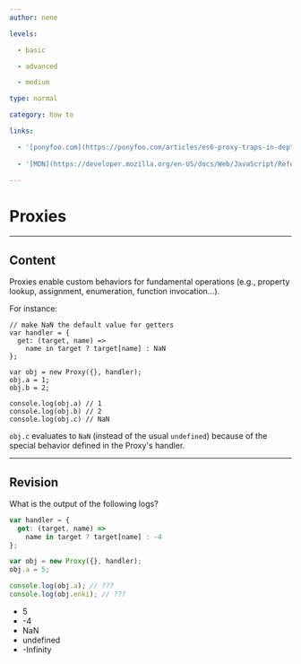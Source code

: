```yaml
---
author: nene

levels:

  - basic

  - advanced

  - medium

type: normal

category: how to

links:

  - '[ponyfoo.com](https://ponyfoo.com/articles/es6-proxy-traps-in-depth){website}'
  
  - '[MDN](https://developer.mozilla.org/en-US/docs/Web/JavaScript/Reference/Global_Objects/Proxy){website}'

---
```


# Proxies

---

## Content

Proxies enable custom behaviors for fundamental operations (e.g., property lookup, assignment, enumeration, function invocation...).

For instance:

```
// make NaN the default value for getters
var handler = {
  get: (target, name) =>
    name in target ? target[name] : NaN
};

var obj = new Proxy({}, handler);
obj.a = 1;
obj.b = 2;

console.log(obj.a) // 1
console.log(obj.b) // 2
console.log(obj.c) // NaN
```

`obj.c` evaluates to `NaN` (instead of the usual `undefined`) because of the special behavior defined in the Proxy's handler.

---

## Revision

What is the output of the following logs?

```javascript
var handler = {
  get: (target, name) =>
    name in target ? target[name] : -4
};

var obj = new Proxy({}, handler);
obj.a = 5;

console.log(obj.a); // ???
console.log(obj.enki); // ???
```

- 5
- -4
- NaN
- undefined
- -Infinity
